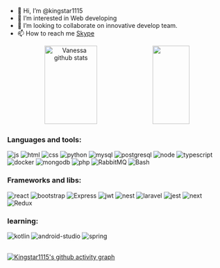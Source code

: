- 👋 Hi, I’m @kingstar1115
- 👀 I’m interested in Web developing
- 💞️ I’m looking to collaborate on innovative develop team.
- 📫 How to reach me [Skype](https://join.skype.com/invite/sHfPGVzfP9De)

<div align="center">  
  <img width="49%" height="180px" src="https://github-readme-stats.vercel.app/api?username=kingstar1115&show_icons=true&count_private=true&hide_border=true&title_color=00BFFF&icon_color=00BFFF&text_color=c9d1d9&bg_color=0d1117" alt="Vanessa github stats" /> 
  <img width="41%" height="180px" src="https://github-readme-stats.vercel.app/api/top-langs/?username=kingstar1115&layout=compact&hide_border=true&title_color=00BFFF&text_color=FFFFFF&bg_color=0d1117" />
</div>

### Languages and tools:

  ![js](https://img.shields.io/badge/JavaScript-F7DF1E?style=for-the-badge&logo=javascript&logoColor=black)
  ![html](https://img.shields.io/badge/HTML5-E34F26?style=for-the-badge&logo=html5&logoColor=white)
  ![css](https://img.shields.io/badge/CSS3-1572B6?style=for-the-badge&logo=css3&logoColor=white)
  ![python](https://img.shields.io/badge/Python-3776AB?style=for-the-badge&logo=python&logoColor=white)
  ![mysql](https://img.shields.io/badge/MySQL-00000F?style=for-the-badge&logo=mysql&logoColor=white)
  ![postgresql](https://img.shields.io/badge/PostgreSQL-316192?style=for-the-badge&logo=postgresql&logoColor=white)
  ![node](https://img.shields.io/badge/Node.js-43853D?style=for-the-badge&logo=node.js&logoColor=white)
  ![typescript](https://img.shields.io/badge/TypeScript-007ACC?style=for-the-badge&logo=typescript&logoColor=white)
  ![docker](https://img.shields.io/badge/docker-%230db7ed.svg?style=for-the-badge&logo=docker&logoColor=white)
  ![mongodb](https://img.shields.io/badge/MongoDB-4EA94B?style=for-the-badge&logo=mongodb&logoColor=white)
  ![php](https://img.shields.io/badge/php-%23777BB4.svg?style=for-the-badge&logo=php&logoColor=white)
  ![RabbitMQ](https://img.shields.io/badge/Rabbitmq-FF6600?style=for-the-badge&logo=rabbitmq&logoColor=white)
  ![Bash](https://img.shields.io/badge/GNU%20Bash-4EAA25?style=for-the-badge&logo=GNU%20Bash&logoColor=white)


### Frameworks and libs:
 ![react](https://img.shields.io/badge/React-20232A?style=for-the-badge&logo=react&logoColor=61DAFB)
 ![bootstrap](https://img.shields.io/badge/Bootstrap-563D7C?style=for-the-badge&logo=bootstrap&logoColor=white)
 ![Express](https://img.shields.io/badge/Express.js-404D59?style=for-the-badge)
 ![jwt](https://camo.githubusercontent.com/92407fc26e09271d8137b8aaf1585b266f04046b96f1564dfe5a69f146e21301/68747470733a2f2f696d672e736869656c64732e696f2f62616467652f4a57542d3030303030303f7374796c653d666f722d7468652d6261646765266c6f676f3d4a534f4e253230776562253230746f6b656e73266c6f676f436f6c6f723d7768697465)
 ![nest](https://camo.githubusercontent.com/0dbbdfc31491dc81b7b873e69f2fceecaaa0494b73504edbbd8828f716aab6f6/68747470733a2f2f696d672e736869656c64732e696f2f62616467652f6e6573746a732d4530323334453f7374796c653d666f722d7468652d6261646765266c6f676f3d6e6573746a73266c6f676f436f6c6f723d7768697465)
 ![laravel](https://img.shields.io/badge/laravel-%23FF2D20.svg?style=for-the-badge&logo=laravel&logoColor=white)
 ![jest](https://img.shields.io/badge/Jest-323330?style=for-the-badge&logo=Jest&logoColor=white)
 ![next](https://img.shields.io/badge/Next-black?style=for-the-badge&logo=next.js&logoColor=white)
 ![Redux](https://img.shields.io/badge/redux-%23593d88.svg?style=for-the-badge&logo=redux&logoColor=white)
 
### learning:
 
  ![kotlin](https://img.shields.io/badge/Kotlin-0095D5?&style=for-the-badge&logo=kotlin&logoColor=white)
  ![android-studio](https://img.shields.io/badge/Android_Studio-3DDC84?style=for-the-badge&logo=android-studio&logoColor=white)
  ![spring](https://img.shields.io/badge/Spring-6DB33F?style=for-the-badge&logo=spring&logoColor=white)
<br> <br>

[![Kingstar1115's github activity graph](https://github-readme-activity-graph.vercel.app/graph?username=kingstar1115&bg_color=0d1117&color=00BFFF&line=b13583&point=00BF0F&area=true&hide_border=true)](https://github.com/ashutosh00710/github-readme-activity-graph)
<!---
kingstar1115/kingstar1115 is a ✨ special ✨ repository because its `README.md` (this file) appears on your GitHub profile.
You can click the Preview link to take a look at your changes.
--->
